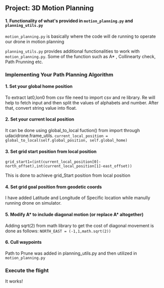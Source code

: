 ## Project: 3D Motion Planning

#### 1. Functionality of what's provided in `motion_planning.py` and `planning_utils.py`

`motion_planning.py` is basically where the code will de running to operate our drone in motion planning 

`planning_utils.py` provides additional functionalities to work with `motion_planning.py`. Some of the function such as A* , Collinearty check, Path Prunning etc.

### Implementing Your Path Planning Algorithm

#### 1. Set your global home position

To extract lat0,lon0 from csv file need to import csv and re library.
Re will help to fetch input and then split the values of alphabets and number. After that, convert string value into float.


#### 2. Set your current local position

It can be done using global_to_local fuction() from import through udacidrone.frame_utils.
`current_local_position = global_to_local(self.global_position, self.global_home)`

#### 3. Set grid start position from local position

`grid_start1=(int(current_local_position[0]-north_offset),int(current_local_position[1]-east_offset))`

This is done to achieve grid_Start position from local position

#### 4. Set grid goal position from geodetic coords

I have added Latitude and Longitude of Specific location while manully running drone on simulator.

#### 5. Modify A* to include diagonal motion (or replace A* altogether)

Adding sqrt(2) from math library to get the cost of diagonal movement is done as follows:
`NORTH_EAST = (-1,1,math.sqrt(2))`

#### 6. Cull waypoints

Path to Prune was added in planning_utils.py and then utilized in `motion_planning.py`

### Execute the flight
It works!
